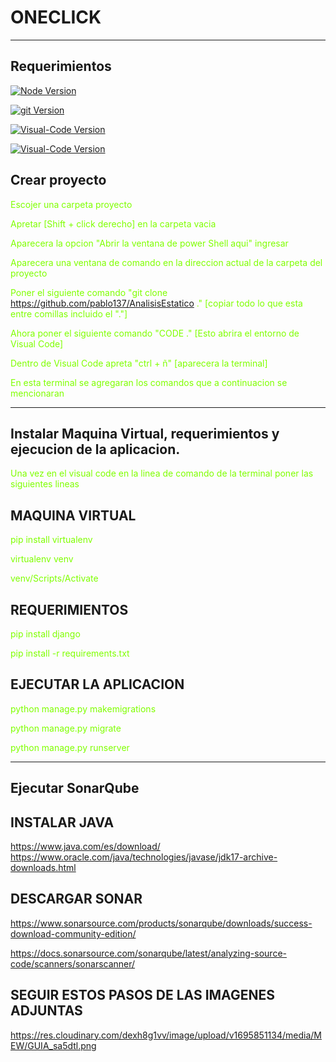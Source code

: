 ﻿# ONECLICK
---
## Requerimientos
[![Node Version](https://img.shields.io/badge/Node-Ultimate-green)](https://nodejs.org/en/download)

[![git Version](https://img.shields.io/badge/Git-Download-red)](https://git-scm.com/downloads)

[![Visual-Code Version](https://img.shields.io/badge/Visual-Code-blue)](https://code.visualstudio.com/)

[![Visual-Code Version](https://img.shields.io/badge/Python-Lasted-white)](https://www.python.org/downloads/)



## Crear proyecto

<span style="color:chartreuse">Escojer una carpeta proyecto</span>

<span style="color:chartreuse">Apretar [Shift + click derecho] en la carpeta vacia</span>

<span style="color:chartreuse">Aparecera la opcion "Abrir la ventana de power Shell aqui" ingresar</span>

<span style="color:chartreuse">Aparecera una ventana de comando en la direccion actual de la carpeta del proyecto</span>

<span style="color:chartreuse">Poner el siguiente comando "git clone https://github.com/pablo137/AnalisisEstatico ." [copiar todo lo que esta entre comillas incluido el "."]</span>

<span style="color:chartreuse">Ahora poner el siguiente comando "CODE ." [Esto abrira el entorno de Visual Code]</span>

<span style="color:chartreuse">Dentro de Visual Code apreta "ctrl + ñ" [aparecera la terminal]</span>

<span style="color:chartreuse">En esta terminal se agregaran los comandos que a continuacion se mencionaran</span>

---
## Instalar Maquina Virtual, requerimientos y ejecucion de la aplicacion.
<span style="color:chartreuse">Una vez en el visual code en la linea de comando de la terminal poner las siguientes lineas</span>

## MAQUINA VIRTUAL

<span style="color:chartreuse">pip install virtualenv</span>

<span style="color:chartreuse">virtualenv venv</span>

<span style="color:chartreuse">venv/Scripts/Activate</span>

## REQUERIMIENTOS

<span style="color:chartreuse">pip install django</span>

<span style="color:chartreuse">pip install -r requirements.txt</span>

## EJECUTAR LA APLICACION

<span style="color:chartreuse">python manage.py makemigrations</span>

<span style="color:chartreuse">python manage.py migrate</span>

<span style="color:chartreuse">python manage.py runserver</span>

---

## Ejecutar SonarQube
## INSTALAR JAVA
<span style="color:chartreuse">https://www.java.com/es/download/</span>
<span style="color:chartreuse">https://www.oracle.com/java/technologies/javase/jdk17-archive-downloads.html</span>

## DESCARGAR SONAR
<span style="color:chartreuse">https://www.sonarsource.com/products/sonarqube/downloads/success-download-community-edition/</span>

<span style="color:chartreuse">https://docs.sonarsource.com/sonarqube/latest/analyzing-source-code/scanners/sonarscanner/</span>
## SEGUIR ESTOS PASOS DE LAS IMAGENES ADJUNTAS
<span style="color:chartreuse">https://res.cloudinary.com/dexh8g1vv/image/upload/v1695851134/media/MEW/GUIA_sa5dtl.png</span>


